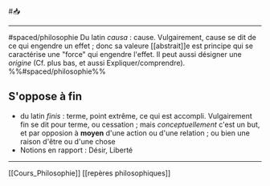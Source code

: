 #📥 
___
#spaced/philosophie 
Du latin *causa* : cause. Vulgairement, cause se dit de ce qui engendre un effet ; donc sa valeure [[abstrait]]e est principe qui se caractérise une "force" qui engendre l'effet. Il peut aussi désigner une *origine* (Cf. plus bas, et aussi Expliquer/comprendre).
%%#spaced/philosophie%% 
## S'oppose à fin
- du latin *finis* : terme, point extrême, ce qui est accompli. Vulgairement fin se dit pour terme, ou cessation ; mais *conceptuellement* c'est un but, et par opposion à **moyen** d'une action ou d'une relation ; ou bien une raison d'être ou d'une chose 
- Notions en rapport : Désir, Liberté

---
[[Cours_Philosophie]] [[repères philosophiques]]